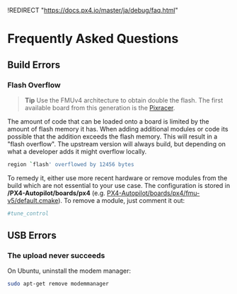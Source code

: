 !REDIRECT "https://docs.px4.io/master/ja/debug/faq.html"

# Frequently Asked Questions

## Build Errors

### Flash Overflow

> **Tip** Use the FMUv4 architecture to obtain double the flash. The first available board from this generation is the [Pixracer](https://docs.px4.io/master/en/flight_controller/pixracer.html).

The amount of code that can be loaded onto a board is limited by the amount of flash memory it has. When adding additional modules or code its possible that the addition exceeds the flash memory. This will result in a "flash overflow". The upstream version will always build, but depending on what a developer adds it might overflow locally.

```sh
region `flash' overflowed by 12456 bytes
```

To remedy it, either use more recent hardware or remove modules from the build which are not essential to your use case. The configuration is stored in **/PX4-Autopilot/boards/px4** (e.g. [PX4-Autopilot/boards/px4/fmu-v5/default.cmake](https://github.com/PX4/PX4-Autopilot/blob/master/boards/px4/fmu-v5/default.cmake)). To remove a module, just comment it out:

```cmake
#tune_control
```

## USB Errors

### The upload never succeeds

On Ubuntu, uninstall the modem manager:

```sh
sudo apt-get remove modemmanager
```